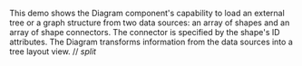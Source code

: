 This demo shows the Diagram component's capability to load an external tree or a graph structure from two data sources: an array of shapes and an array of shape connectors. The connector is specified by the shape's ID attributes. The Diagram transforms information from the data sources into a tree layout view. 
// _split_